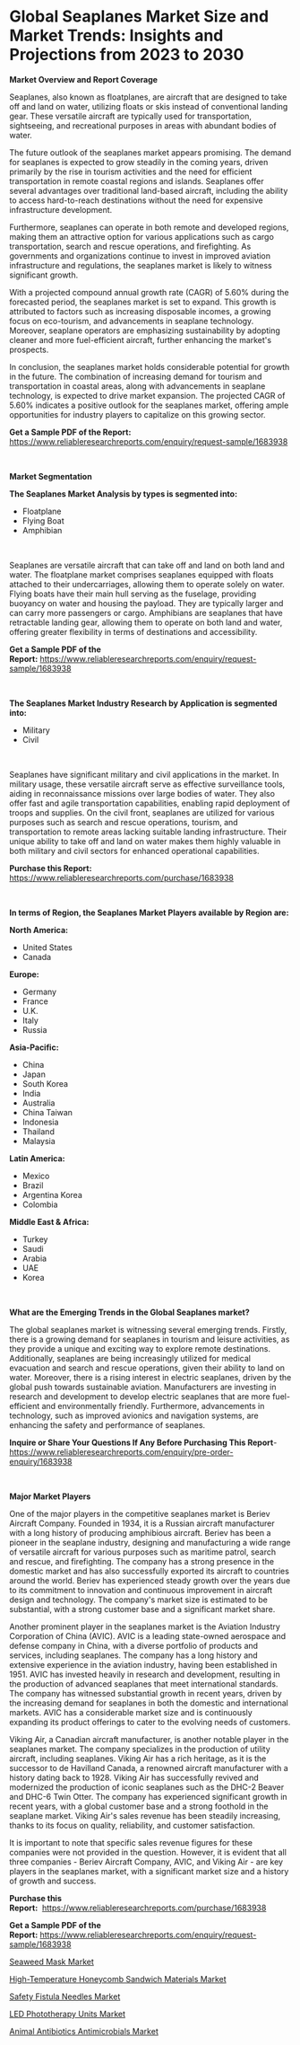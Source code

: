 <p><h1>Global Seaplanes Market Size and Market Trends: Insights and Projections from 2023 to 2030</h1></p><p><strong>Market Overview and Report Coverage</strong></p>
<p><p>Seaplanes, also known as floatplanes, are aircraft that are designed to take off and land on water, utilizing floats or skis instead of conventional landing gear. These versatile aircraft are typically used for transportation, sightseeing, and recreational purposes in areas with abundant bodies of water.</p><p>The future outlook of the seaplanes market appears promising. The demand for seaplanes is expected to grow steadily in the coming years, driven primarily by the rise in tourism activities and the need for efficient transportation in remote coastal regions and islands. Seaplanes offer several advantages over traditional land-based aircraft, including the ability to access hard-to-reach destinations without the need for expensive infrastructure development.</p><p>Furthermore, seaplanes can operate in both remote and developed regions, making them an attractive option for various applications such as cargo transportation, search and rescue operations, and firefighting. As governments and organizations continue to invest in improved aviation infrastructure and regulations, the seaplanes market is likely to witness significant growth.</p><p>With a projected compound annual growth rate (CAGR) of 5.60% during the forecasted period, the seaplanes market is set to expand. This growth is attributed to factors such as increasing disposable incomes, a growing focus on eco-tourism, and advancements in seaplane technology. Moreover, seaplane operators are emphasizing sustainability by adopting cleaner and more fuel-efficient aircraft, further enhancing the market's prospects.</p><p>In conclusion, the seaplanes market holds considerable potential for growth in the future. The combination of increasing demand for tourism and transportation in coastal areas, along with advancements in seaplane technology, is expected to drive market expansion. The projected CAGR of 5.60% indicates a positive outlook for the seaplanes market, offering ample opportunities for industry players to capitalize on this growing sector.</p></p>
<p><strong>Get a Sample PDF of the Report:</strong> <a href="https://www.reliableresearchreports.com/enquiry/request-sample/1683938">https://www.reliableresearchreports.com/enquiry/request-sample/1683938</a></p>
<p>&nbsp;</p>
<p><strong>Market Segmentation</strong></p>
<p><strong>The Seaplanes Market Analysis by types is segmented into:</strong></p>
<p><ul><li>Floatplane</li><li>Flying Boat</li><li>Amphibian</li></ul></p>
<p>&nbsp;</p>
<p><p>Seaplanes are versatile aircraft that can take off and land on both land and water. The floatplane market comprises seaplanes equipped with floats attached to their undercarriages, allowing them to operate solely on water. Flying boats have their main hull serving as the fuselage, providing buoyancy on water and housing the payload. They are typically larger and can carry more passengers or cargo. Amphibians are seaplanes that have retractable landing gear, allowing them to operate on both land and water, offering greater flexibility in terms of destinations and accessibility.</p></p>
<p><strong>Get a Sample PDF of the Report:</strong>&nbsp;<a href="https://www.reliableresearchreports.com/enquiry/request-sample/1683938">https://www.reliableresearchreports.com/enquiry/request-sample/1683938</a></p>
<p>&nbsp;</p>
<p><strong>The Seaplanes Market Industry Research by Application is segmented into:</strong></p>
<p><ul><li>Military</li><li>Civil</li></ul></p>
<p>&nbsp;</p>
<p><p>Seaplanes have significant military and civil applications in the market. In military usage, these versatile aircraft serve as effective surveillance tools, aiding in reconnaissance missions over large bodies of water. They also offer fast and agile transportation capabilities, enabling rapid deployment of troops and supplies. On the civil front, seaplanes are utilized for various purposes such as search and rescue operations, tourism, and transportation to remote areas lacking suitable landing infrastructure. Their unique ability to take off and land on water makes them highly valuable in both military and civil sectors for enhanced operational capabilities.</p></p>
<p><strong>Purchase this Report:</strong>&nbsp; <a href="https://www.reliableresearchreports.com/purchase/1683938">https://www.reliableresearchreports.com/purchase/1683938</a></p>
<p>&nbsp;</p>
<p><strong>In terms of Region, the Seaplanes Market Players available by Region are:</strong></p>
<p>
    <p> <strong> North America: </strong>
        <ul>
            <li>United States</li>
            <li>Canada</li>
        </ul>
        </p> 
    <p> <strong> Europe: </strong>
        <ul>
            <li>Germany</li>
            <li>France</li>
            <li>U.K.</li>
            <li>Italy</li>
            <li>Russia</li>
        </ul>
        </p> 
    <p> <strong> Asia-Pacific: </strong>
        <ul>
            <li>China</li>
            <li>Japan</li>
            <li>South Korea</li>
            <li>India</li>
            <li>Australia</li>
            <li>China Taiwan</li>
            <li>Indonesia</li>
            <li>Thailand</li>
            <li>Malaysia</li>
        </ul>
        </p> 
    <p> <strong> Latin America: </strong>
        <ul>
            <li>Mexico</li>
            <li>Brazil</li>
            <li>Argentina Korea</li>
            <li>Colombia</li>
        </ul>
        </p> 
    <p> <strong> Middle East & Africa: </strong>
        <ul>
            <li>Turkey</li>
            <li>Saudi</li>
            <li>Arabia</li>
            <li>UAE</li>
            <li>Korea</li>
        </ul>
    </p>
    </p>
<p>&nbsp;</p>
<p><strong>What are the Emerging Trends in the Global Seaplanes market?</strong></p>
<p><p>The global seaplanes market is witnessing several emerging trends. Firstly, there is a growing demand for seaplanes in tourism and leisure activities, as they provide a unique and exciting way to explore remote destinations. Additionally, seaplanes are being increasingly utilized for medical evacuation and search and rescue operations, given their ability to land on water. Moreover, there is a rising interest in electric seaplanes, driven by the global push towards sustainable aviation. Manufacturers are investing in research and development to develop electric seaplanes that are more fuel-efficient and environmentally friendly. Furthermore, advancements in technology, such as improved avionics and navigation systems, are enhancing the safety and performance of seaplanes.</p></p>
<p><strong>Inquire or Share Your Questions If Any Before Purchasing This Report</strong>- <a href="https://www.reliableresearchreports.com/enquiry/pre-order-enquiry/1683938">https://www.reliableresearchreports.com/enquiry/pre-order-enquiry/1683938</a></p>
<p>&nbsp;</p>
<p><strong>Major Market Players</strong></p>
<p><p>One of the major players in the competitive seaplanes market is Beriev Aircraft Company. Founded in 1934, it is a Russian aircraft manufacturer with a long history of producing amphibious aircraft. Beriev has been a pioneer in the seaplane industry, designing and manufacturing a wide range of versatile aircraft for various purposes such as maritime patrol, search and rescue, and firefighting. The company has a strong presence in the domestic market and has also successfully exported its aircraft to countries around the world. Beriev has experienced steady growth over the years due to its commitment to innovation and continuous improvement in aircraft design and technology. The company's market size is estimated to be substantial, with a strong customer base and a significant market share.</p><p>Another prominent player in the seaplanes market is the Aviation Industry Corporation of China (AVIC). AVIC is a leading state-owned aerospace and defense company in China, with a diverse portfolio of products and services, including seaplanes. The company has a long history and extensive experience in the aviation industry, having been established in 1951. AVIC has invested heavily in research and development, resulting in the production of advanced seaplanes that meet international standards. The company has witnessed substantial growth in recent years, driven by the increasing demand for seaplanes in both the domestic and international markets. AVIC has a considerable market size and is continuously expanding its product offerings to cater to the evolving needs of customers.</p><p>Viking Air, a Canadian aircraft manufacturer, is another notable player in the seaplanes market. The company specializes in the production of utility aircraft, including seaplanes. Viking Air has a rich heritage, as it is the successor to de Havilland Canada, a renowned aircraft manufacturer with a history dating back to 1928. Viking Air has successfully revived and modernized the production of iconic seaplanes such as the DHC-2 Beaver and DHC-6 Twin Otter. The company has experienced significant growth in recent years, with a global customer base and a strong foothold in the seaplane market. Viking Air's sales revenue has been steadily increasing, thanks to its focus on quality, reliability, and customer satisfaction.</p><p>It is important to note that specific sales revenue figures for these companies were not provided in the question. However, it is evident that all three companies - Beriev Aircraft Company, AVIC, and Viking Air - are key players in the seaplanes market, with a significant market size and a history of growth and success.</p></p>
<p><strong>Purchase this Report:</strong>&nbsp;&nbsp;<a href="https://www.reliableresearchreports.com/purchase/1683938">https://www.reliableresearchreports.com/purchase/1683938</a></p>
<p></p>
<p><strong>Get a Sample PDF of the Report:</strong>&nbsp;<a href="https://www.reliableresearchreports.com/enquiry/request-sample/1683938">https://www.reliableresearchreports.com/enquiry/request-sample/1683938</a></p>
<p><p><a href="https://github.com/ruslanpoljakovrd177/Market-Research-Report-List-1/blob/main/seaweed-mask-market.md">Seaweed Mask Market</a></p><p><a href="https://github.com/gulaimolin/Market-Research-Report-List-1/blob/main/high-temperature-honeycomb-sandwich-materials-market.md">High-Temperature Honeycomb Sandwich Materials Market</a></p><p><a href="https://www.linkedin.com/pulse/safety-fistula-needles-market-challenges-opportunities-growth-aa4sf/">Safety Fistula Needles Market</a></p><p><a href="https://www.linkedin.com/pulse/led-phototherapy-units-market-size-share-amp-trends-analysis-vbbgf/">LED Phototherapy Units Market</a></p><p><a href="https://medium.com/@heatherhall44/animal-antibiotics-antimicrobials-market-share-evolution-and-market-growth-trends-2023-2030-401b4efb8400">Animal Antibiotics Antimicrobials Market</a></p></p>